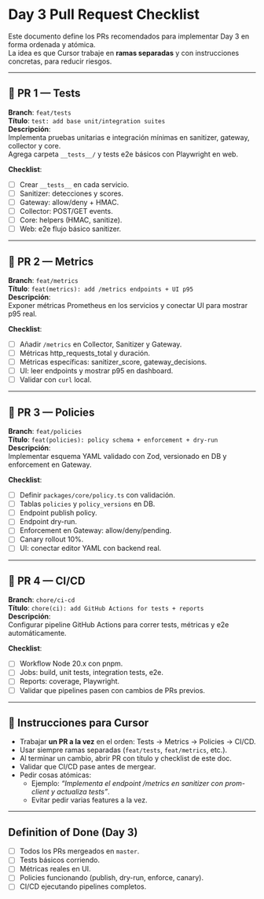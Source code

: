# Day 3 Pull Request Checklist

Este documento define los PRs recomendados para implementar Day 3 en forma ordenada y atómica.  
La idea es que Cursor trabaje en **ramas separadas** y con instrucciones concretas, para reducir riesgos.

---

## 🔹 PR 1 — Tests
**Branch**: `feat/tests`  
**Título**: `test: add base unit/integration suites`  
**Descripción**:  
Implementa pruebas unitarias e integración mínimas en sanitizer, gateway, collector y core.  
Agrega carpeta `__tests__/` y tests e2e básicos con Playwright en web.  

**Checklist**:
- [ ] Crear `__tests__` en cada servicio.  
- [ ] Sanitizer: detecciones y scores.  
- [ ] Gateway: allow/deny + HMAC.  
- [ ] Collector: POST/GET events.  
- [ ] Core: helpers (HMAC, sanitize).  
- [ ] Web: e2e flujo básico sanitizer.  

---

## 🔹 PR 2 — Metrics
**Branch**: `feat/metrics`  
**Título**: `feat(metrics): add /metrics endpoints + UI p95`  
**Descripción**:  
Exponer métricas Prometheus en los servicios y conectar UI para mostrar p95 real.  

**Checklist**:
- [ ] Añadir `/metrics` en Collector, Sanitizer y Gateway.  
- [ ] Métricas http_requests_total y duración.  
- [ ] Métricas específicas: sanitizer_score, gateway_decisions.  
- [ ] UI: leer endpoints y mostrar p95 en dashboard.  
- [ ] Validar con `curl` local.  

---

## 🔹 PR 3 — Policies
**Branch**: `feat/policies`  
**Título**: `feat(policies): policy schema + enforcement + dry-run`  
**Descripción**:  
Implementar esquema YAML validado con Zod, versionado en DB y enforcement en Gateway.  

**Checklist**:
- [ ] Definir `packages/core/policy.ts` con validación.  
- [ ] Tablas `policies` y `policy_versions` en DB.  
- [ ] Endpoint publish policy.  
- [ ] Endpoint dry-run.  
- [ ] Enforcement en Gateway: allow/deny/pending.  
- [ ] Canary rollout 10%.  
- [ ] UI: conectar editor YAML con backend real.  

---

## 🔹 PR 4 — CI/CD
**Branch**: `chore/ci-cd`  
**Título**: `chore(ci): add GitHub Actions for tests + reports`  
**Descripción**:  
Configurar pipeline GitHub Actions para correr tests, métricas y e2e automáticamente.  

**Checklist**:
- [ ] Workflow Node 20.x con pnpm.  
- [ ] Jobs: build, unit tests, integration tests, e2e.  
- [ ] Reports: coverage, Playwright.  
- [ ] Validar que pipelines pasen con cambios de PRs previos.  

---

## 🚀 Instrucciones para Cursor
- Trabajar **un PR a la vez** en el orden: Tests → Metrics → Policies → CI/CD.  
- Usar siempre ramas separadas (`feat/tests`, `feat/metrics`, etc.).  
- Al terminar un cambio, abrir PR con título y checklist de este doc.  
- Validar que CI/CD pase antes de mergear.  
- Pedir cosas atómicas:  
  - Ejemplo: *“Implementa el endpoint /metrics en sanitizer con prom-client y actualiza tests”*.  
  - Evitar pedir varias features a la vez.  

---

## Definition of Done (Day 3)
- [ ] Todos los PRs mergeados en `master`.  
- [ ] Tests básicos corriendo.  
- [ ] Métricas reales en UI.  
- [ ] Policies funcionando (publish, dry-run, enforce, canary).  
- [ ] CI/CD ejecutando pipelines completos.
